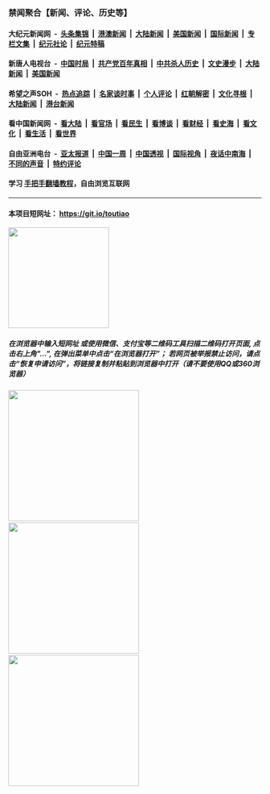 ### 禁闻聚合【新闻、评论、历史等】

#### 大纪元新闻网 &nbsp;-&nbsp; [头条集锦](indexes/E头条集锦.md?t=02091202) &nbsp;|&nbsp; [港澳新闻](indexes/E港澳新闻.md?t=02091202)  &nbsp;|&nbsp; [大陆新闻](indexes/E大陆新闻.md?t=02091202) &nbsp;|&nbsp; [美国新闻](indexes/E美国新闻.md?t=02091202) &nbsp;|&nbsp; [国际新闻](indexes/E国际新闻.md?t=02091202) &nbsp;|&nbsp; [专栏文集](indexes/E专栏文集.md?t=02091202) &nbsp;|&nbsp; [纪元社论](indexes/E纪元社论.md?t=02091202) &nbsp;|&nbsp; [纪元特稿](indexes/E纪元特稿.md?t=02091202) 

#### 新唐人电视台 &nbsp;-&nbsp; [中国时局](indexes/N中国时局.md?t=02091202) &nbsp;|&nbsp; [共产党百年真相](indexes/N共产党百年真相.md?t=02091202) &nbsp;|&nbsp; [中共杀人历史](indexes/N中共杀人历史.md?t=02091202) &nbsp;|&nbsp; [文史漫步](indexes/N文史漫步.md?t=02091202) &nbsp;|&nbsp; [大陆新闻](indexes/N大陆新闻.md?t=02091202) &nbsp;|&nbsp; [美国新闻](indexes/N美国新闻.md?t=02091202)

#### 希望之声SOH &nbsp;-&nbsp; [热点追踪](indexes/H热点追踪.md?t=02091202) &nbsp;|&nbsp; [名家谈时事](indexes/H名家谈时事.md?t=02091202) &nbsp;|&nbsp; [个人评论](indexes/H个人评论.md?t=02091202)  &nbsp;|&nbsp; [红朝解密](indexes/H红朝解密.md?t=02091202) &nbsp;|&nbsp; [文化寻根](indexes/H文化寻根.md?t=02091202) &nbsp;|&nbsp; [大陆新闻](indexes/H大陆新闻.md?t=02091202) &nbsp;|&nbsp; [港台新闻](indexes/H港台新闻.md?t=02091202)

#### 看中国新闻网 &nbsp;-&nbsp; [看大陆](indexes/S看大陆.md?t=02091202) &nbsp;|&nbsp; [看官场](indexes/S看官场.md?t=02091202) &nbsp;|&nbsp; [看民生](indexes/S看民生.md?t=02091202)  &nbsp;|&nbsp; [看博谈](indexes/S看博谈.md?t=02091202) &nbsp;|&nbsp; [看财经](indexes/S看财经.md?t=02091202) &nbsp;|&nbsp; [看史海](indexes/S看史海.md?t=02091202) &nbsp;|&nbsp; [看文化](indexes/S看文化.md?t=02091202) &nbsp;|&nbsp; [看生活](indexes/S看生活.md?t=02091202) &nbsp;|&nbsp; [看世界](indexes/S看世界.md?t=02091202)

#### 自由亚洲电台 &nbsp;-&nbsp; [亚太报道](indexes/R亚太报道.md?t=02091202) &nbsp;|&nbsp; [中国一周](indexes/R中国一周.md?t=02091202) &nbsp;|&nbsp; [中国透视](indexes/R中国透视.md?t=02091202)  &nbsp;|&nbsp; [国际视角](indexes/R国际视角.md?t=02091202) &nbsp;|&nbsp; [夜话中南海](indexes/R夜话中南海.md?t=02091202) &nbsp;|&nbsp; [不同的声音](indexes/R不同的声音.md?t=02091202) &nbsp;|&nbsp; [特约评论](indexes/R特约评论.md?t=02091202)

#### 学习 [手把手翻墙教程](https://github.com/gfw-breaker/guides/wiki)，自由浏览互联网

----

#### 本项目短网址： https://git.io/toutiao
<img src="https://raw.githubusercontent.com/gfw-breaker/banned-news/master/scripts/img/qr.png" width="200px"/>  

##### 在浏览器中输入短网址 或使用微信、支付宝等二维码工具扫描二维码打开页面, 点击右上角"...", 在弹出菜单中点击“在浏览器打开”； 若网页被举报禁止访问，请点击“恢复申请访问”，将链接复制并粘贴到浏览器中打开（请不要使用QQ或360浏览器）

<img src="https://raw.githubusercontent.com/gfw-breaker/banned-news/master/scripts/img/1.png" width="260px"/> &nbsp; <img src="https://raw.githubusercontent.com/gfw-breaker/banned-news/master/scripts/img/2.png" width="260px"/> &nbsp; <img src="https://raw.githubusercontent.com/gfw-breaker/banned-news/master/scripts/img/3.png" width="260px"/>
